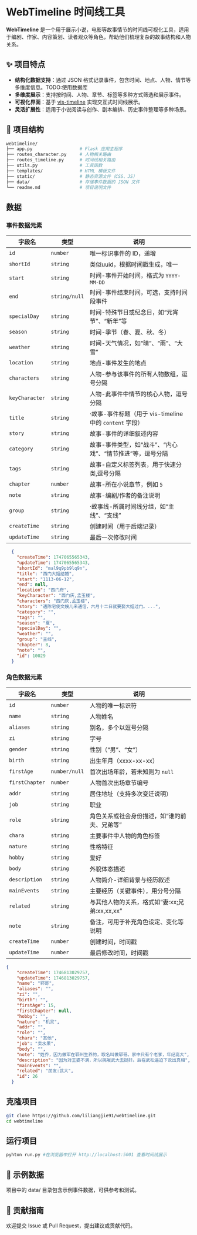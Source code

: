 # WebTimeline 时间线工具

**WebTimeline** 是一个用于展示小说，电影等故事情节的时间线可视化工具，适用于编剧、作家、内容策划、读者观众等角色，帮助他们梳理复杂的故事结构和人物关系。

## ✨ 项目特点

- **结构化数据支持**：通过 JSON 格式记录事件，包含时间、地点、人物、情节等多维度信息。TODO:使用数据库
- **多维度展示**：支持按时间、人物、章节、标签等多种方式筛选和展示事件。
- **可视化界面**：基于 [vis-timeline](https://visjs.github.io/vis-timeline/) 实现交互式时间线展示。
- **灵活扩展性**：适用于小说阅读与创作、剧本编排、历史事件整理等多种场景。

## 📁 项目结构

```bash
webtimeline/
├── app.py                  # Flask 应用主程序
├── routes_character.py     # 人物相关路由
├── routes_timeline.py      # 时间线相关路由
├── utils.py                # 工具函数
├── templates/              # HTML 模板文件
├── static/                 # 静态资源文件（CSS、JS）
├── data/                   # 存储事件数据的 JSON 文件
└── readme.md               # 项目说明文件
```
## 数据
### 事件数据元素
| 字段名         | 类型       | 说明 |
|----------------|------------|------|
| `id`           | `number`   | 唯一标识事件的 ID，递增 |
| `shortId`      | `string`   | 类似uuid，根据时间戳生成，唯一 |
| `start`        | `string`   | 时间-事件开始时间，格式为 `YYYY-MM-DD` |
| `end`         |`string/null`| 时间-事件结束时间，可选，支持时间段事件 |
| `specialDay`   | `string`   | 时间-特殊节日或纪念日，如“元宵节”、“新年”等 |
| `season`       | `string`   | 时间-季节（春、夏、秋、冬） |
| `weather`      | `string`   | 时间-天气情况，如“晴”、“雨”、“大雪” |
| `location`     | `string`   | 地点-事件发生的地点 |
| `characters`   | `string`   | 人物-参与该事件的所有人物数组，逗号分隔|
| `keyCharacter` | `string`   | 人物-此事件中情节的核心人物，逗号分隔|
| `title`        | `string`   | ·故事-事件标题（用于 vis-timeline 中的 `content` 字段） |
| `story`        | `string`   | 故事-事件的详细叙述内容 |
| `category`     | `string`   | 故事-事件类型，如“战斗”、“内心戏”、“情节推进”等，逗号分隔 |
| `tags`         | `string`   | 故事-自定义标签列表，用于快速分类,逗号分隔 |
| `chapter`      | `number`   | 故事-所在小说章节，例如 `5` |
| `note`         | `string`   | 故事-编剧/作者的备注说明 |
| `group`        | `string`   | ·故事线-所属时间线分组，如“主线”、“支线” |
| `createTime`   | `string`   | 创建时间（用于后端记录） |
| `updateTime`   | `string`   | 最后一次修改时间 |

```json
  {
    "createTime": 1747065565343,
    "updateTime": 1747065565343,
    "shortId": "mal9q9pb9lq9n",
    "title": "西门大姐结婚",
    "start": "1113-06-12",
    "end": null,
    "location": "西门府",
    "keyCharacter": "西门庆,孟玉楼",
    "characters": "西门庆,孟玉楼",
    "story": "遇陈宅使文嫂儿来通信，六月十二日就要娶大姐过门。...",
    "category": "",
    "tags": "",
    "season": "夏",
    "specialDay": "",
    "weather": "",
    "group": "主线",
    "chapter": 8,
    "note": "",
    "id": 10029
  }
```
### 角色数据元素
| 字段名         | 类型          | 说明          |
|----------------|---------------|-------------------------|
| `id`           | `number`      | 人物的唯一标识符  |
| `name`         | `string`      | 人物姓名                 |
| `aliases`      | `string`      | 别名，多个以逗号分隔           |
| `zi`           | `string`      | 字号             |
| `gender`       | `string`      | 性别（“男”、“女”）       |
| `birth`        | `string`      | 出生年月（xxxx-xx-xx）     |
| `firstAge`     | `number/null` | 首次出场年龄，若未知则为 `null`         |
| `firstChapter` | `number`      | 人物首次出场章节编号       |
| `addr`         | `string`      | 居住地址（支持多次变迁说明）    |
| `job`          | `string`      | 职业               |
| `role`         | `string`      | 角色关系或社会身份描述，如“谁的前夫、兄弟等”    |
| `chara`        | `string`      | 主要事件中人物的角色标签    |
| `nature`       | `string`      | 性格特征   |
| `hobby`        | `string`      | 爱好     |
| `body`         | `string`      | 外貌体态描述   |
| `description`  | `string`      | 人物简介-详细背景与经历叙述    |
| `mainEvents`   | `string`      | 主要经历（关键事件），用分号分隔           |
| `related`      | `string`      | 与其他人物的关系，格式如“妻:xx;兄弟:xx,xx,xx”   |
| `note`         | `string`      | 备注，可用于补充角色设定、变化等说明    |
| `createTime`   | `number`      | 创建时间，时间戳                      |
| `updateTime`   | `number`      | 最后修改时间，时间戳          |

```json
{
    "createTime": 1746813029757,
    "updateTime": 1746813029757,
    "name": "郓哥",
    "aliases": "",
    "zi": "",
    "birth": "",
    "firstAge": 15,
    "firstChapter": null,
    "hobby": "",
    "nature": "机灵",
    "addr": "",
    "role": "",
    "chara": "其他",
    "job": "卖水果",
    "body": "",
    "note": "姓乔，因为做军在郓州生养的，取名叫做郓哥。家中只有个老爹，年纪高大",
    "description": "因为对王婆不满，所以挑唆武大去捉奸。后在武松逼迫下说出真相",
    "mainEvents": "",
    "related": "朋友:武大",
    "id": 26
  }
```

## 克隆项目
```bash
git clone https://github.com/liliangjie91/webtimeline.git
cd webtimeline
```

## 运行项目
```bash
pyhton run.py #在浏览器中打开 http://localhost:5001 查看时间线展示
```
## 🧩 示例数据

项目中的 data/ 目录包含示例事件数据，可供参考和测试。

## 🤝 贡献指南

欢迎提交 Issue 或 Pull Request，提出建议或贡献代码。
